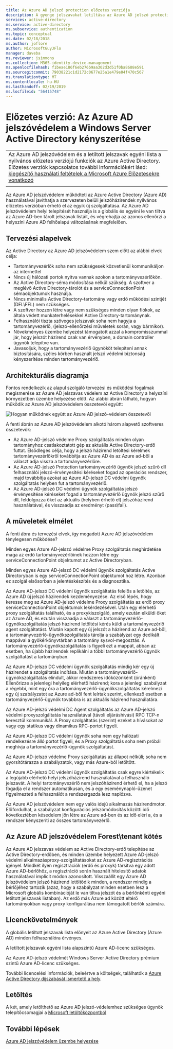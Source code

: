 ```yaml
---
title: Az Azure AD jelszó protection előzetes verziója
description: A gyenge jelszavakat letiltása az Azure AD jelszó protection előzetes verziójának a helyszíni Active Directoryban
services: active-directory
ms.service: active-directory
ms.subservice: authentication
ms.topic: conceptual
ms.date: 02/18/2018
ms.author: joflore
author: MicrosoftGuyJFlo
manager: daveba
ms.reviewer: jsimmons
ms.collection: M365-identity-device-management
ms.openlocfilehash: f1beae186f6eb276b9aa302d3d51f0ba8688e591
ms.sourcegitcommit: 79038221c1d2172c0677e25a1e479e04f470c567
ms.translationtype: MT
ms.contentlocale: hu-HU
ms.lasthandoff: 02/19/2019
ms.locfileid: "56415748"
---
```

# <a name="preview-enforce-azure-ad-password-protection-for-windows-server-active-directory"></a>Előzetes verzió: Az Azure AD jelszóvédelem a Windows Server Active Directory kényszerítése

|     |
| --- |
| Az Azure AD jelszóvédelem és a letiltott jelszavak egyéni lista a nyilvános előzetes verziójú funkciók az Azure Active Directory. Előzetes verziók kapcsolatos további információkért lásd: [kiegészítő használati feltételek a Microsoft Azure Előzetesekre vonatkozó](https://azure.microsoft.com/support/legal/preview-supplemental-terms/)|
|     |

Az Azure AD jelszóvédelem működteti az Azure Active Directory (Azure AD) használatával javíthatja a szervezeten belüli jelszóházirendek nyilvános előzetes verzióban érhető el az egyik új szolgáltatása. Az Azure AD jelszóvédelem helyi telepítését használja is a globális és egyéni le van tiltva az Azure AD-ben tárolt jelszavak listáit, és végrehajtja az azonos ellenőrzi a helyszíni Azure AD felhőalapú változásának megfelelően.

## <a name="design-principles"></a>Tervezési alapelvek

Az Active Directory az Azure AD jelszóvédelem szem előtt az alábbi elvek célja:

* Tartományvezérlők soha nem szükségesek közvetlenül kommunikáljon az internettel
* Nincs új hálózati portok nyitva vannak azokon a tartományvezérlőkön.
* Az Active Directory-séma módosítása nélkül szükség. A szoftver a meglévő Active Directory-tárolót és a serviceConnectionPoint sémaobjektumok használja.
* Nincs minimális Active Directory-tartomány vagy erdő működési szintjét (DFL\FFL) nem szükséges.
* A szoftver hozzon létre vagy nem szükséges minden olyan fiókok, az általa védett munkaterhelésekkel Active Directory-tartománynak.
* Felhasználói tiszta szöveges jelszavak soha nem hagyja a tartományvezérlő, (jelszó-ellenőrzési műveletek során, vagy bármikor).
* Növekményes üzembe helyezést támogatott azzal a kompromisszummal jár, hogy jelszót házirend csak van érvényben, a domain controller ügynök telepítve van.
* Javasoljuk, hogy a tartományvezérlő ügynököt telepíteni annak biztosítására, széles körben használt jelszó védelmi biztonság kényszerítése minden tartományvezérlő.

## <a name="architectural-diagram"></a>Architekturális diagramja

Fontos rendelkezik az alapul szolgáló tervezési és működési fogalmak megismerése az Azure AD jelszavas védelem az Active Directory a helyszíni környezetben üzembe helyezése előtt. Az alábbi ábrán látható, hogyan működik az Azure AD jelszóvédelem összetevői együtt:

![Hogyan működnek együtt az Azure AD jelszó-védelem összetevői](./media/concept-password-ban-bad-on-premises/azure-ad-password-protection.png)

A fenti ábrán az Azure AD jelszóvédelem alkotó három alapvető szoftveres összetevők:

* Az Azure AD-jelszó védelme Proxy szolgáltatás minden olyan tartományhoz csatlakoztatott gép az aktuális Active Directory-erdő futtat. Elsődleges célja, hogy a jelszó házirend letöltési kérelmek tartományvezérlőkről továbbítja az Azure AD és az Azure ad-ből a választ adja vissza a tartományvezérlőre.
* Az Azure AD-jelszó Protection tartományvezérlő ügynök jelszó szűrő dll felhasználói jelszó-érvényesítési kéréseket fogad az operációs rendszer, majd továbbítja azokat az Azure AD-jelszó DC védelmi ügynök szolgáltatás helyben fut a tartományvezérlő.
* Az Azure AD-jelszó DC védelmi ügynök szolgáltatás jelszó érvényesítése kéréseket fogad a tartományvezérlő ügynök jelszó szűrő dll, feldolgozza őket az aktuális (helyben érhető el) jelszóházirend használatával, és visszaadja az eredményt (pass\fail).

## <a name="theory-of-operations"></a>A műveletek elmélet

A fenti ábra és tervezési elvek, így megadott Azure AD jelszóvédelem ténylegesen működése?

Minden egyes Azure AD-jelszó védelme Proxy szolgáltatás meghirdetése maga az erdő tartományvezérlőinek hozzon létre egy serviceConnectionPoint objektumot az Active Directoryban.

Minden egyes Azure AD-jelszó DC védelmi ügynök szolgáltatás Active Directoryban is egy serviceConnectionPoint objektumot hoz létre. Azonban ez szolgál elsősorban a jelentéskészítés és a diagnosztika.

Az Azure AD-jelszó DC védelmi ügynök szolgáltatás felelős a letöltés, az Azure AD új jelszó házirendek kezdeményezése. Az első lépés, hogy keresse meg az Azure AD-jelszó védelme Proxy szolgáltatás az erdő proxy serviceConnectionPoint objektumok lekérdezésével. Után egy elérhető proxy szolgáltatás található, és a proxykiszolgáló, amely ezután elküldi őket az Azure AD, és ezután visszaadja a választ a tartományvezérlő-ügynökszolgáltatás jelszó házirend letöltési kérés küldi a tartományvezérlő agent szolgáltatást. Miután kapott egy új jelszót a házirend az Azure ad-ből, a tartományvezérlő-ügynökszolgáltatás tárolja a szabályzat egy dedikált mappával a gyökérkönyvtárban a tartomány sysvol-megosztás. A tartományvezérlő-ügynökszolgáltatás is figyeli ezt a mappát, abban az esetben, ha újabb házirendek replikálni a többi tartományvezérlő ügynök szolgáltatást a tartományban.

Az Azure AD-jelszó DC védelmi ügynök szolgáltatás mindig kér egy új házirendet a szolgáltatás indítása. Miután a tartományvezérlő-ügynökszolgáltatás elindult, akkor rendszeres időközönként (óránként) Ellenőrizze a jelenlegi helyileg elérhető házirend; kora a jelenlegi szabályzat a régebbi, mint egy óra a tartományvezérlő-ügynökszolgáltatás kérelmezi egy új szabályzatot az Azure ad-ből fent leírtak szerint, ellenkező esetben a tartományvezérlő-ügynök továbbra is az aktuális házirend használatára.

Az Azure AD-jelszó védelmi DC Agent szolgáltatás az Azure AD-jelszó védelmi proxyszolgáltatás használatával (távoli eljáráshívási) RPC TCP-n keresztül kommunikál. A Proxy szolgáltatás (szerint) ezeket a hívásokat az vagy egy statikus vagy dinamikus RPC-portot figyeli.

Az Azure AD-jelszó DC védelmi ügynök soha nem egy hálózati rendelkezésre álló portot figyeli, és a Proxy szolgáltatás soha nem próbál meghívja a tartományvezérlő-ügynök szolgáltatást.

Az Azure AD-jelszó védelme Proxy szolgáltatás az állapot nélküli; soha nem gyorsítótárazza a szabályzatok, vagy más Azure-ból letöltött.

Az Azure AD-jelszó DC védelmi ügynök szolgáltatás csak egyre kiértékelik a legújabb elérhető helyi jelszóházirend használatával a felhasználó jelszavát. A helyi tartományvezérlő nem jelszóházirend érhető el, ha a jelszó fogadja el a rendszer automatikusan, és a egy eseménynapló-üzenet figyelmezteti a felhasználót a rendszergazda lesz naplózva.

Az Azure AD jelszóvédelem nem egy valós idejű alkalmazás házirendmotor. Előfordulhat, a szabályzat konfigurációs jelszómódosítás közötti idő következtében késedelem jön létre az Azure ad-ben és az idő eléri a, és a rendszer kényszeríti az összes tartományvezérlő.

## <a name="foresttenant-binding-for-azure-ad-password-protection"></a>Az Azure AD jelszóvédelem Forest\tenant kötés

Az Azure AD jelszavas védelem az Active Directory-erdő telepítése az Active Directory-erdőben, és minden üzembe helyezett Azure AD-jelszó védelmi alkalmazásproxy-szolgáltatásokat az Azure AD-regisztrációs igényel. Mindkét ilyen regisztrációk (erdő és proxyk) társítva egy adott Azure AD-bérlőhöz, a regisztráció során használt hitelesítő adatok használatával implicit módon azonosított. Visszaállít egy Azure AD jelszóvédelem jelszó házirend letöltődik minden, a rendszer mindig a bérlőjéhez tartozik (azaz, hogy a szabályzat minden esetben lesz a Microsoft globális kombinációját le van tiltva jelszót és a bérlőnkénti egyéni letiltott jelszavak listában). Az erdő más Azure ad között eltérő tartományokban vagy proxy konfigurálása nem támogatott bérlők számára.

## <a name="license-requirements"></a>Licenckövetelmények

A globális letiltott jelszavak lista előnyeit az Azure Active Directory (Azure AD) minden felhasználóra érvényes.

A letiltott jelszavak egyéni lista alapszintű Azure AD-licenc szükséges.

Az Azure AD-jelszó védelmét Windows Server Active Directory prémium szintű Azure AD-licenc szükséges.

További licencelési információk, beleértve a költségek, találhatók a [Azure Active Directory díjszabását ismertető a hely](https://azure.microsoft.com/pricing/details/active-directory/).

## <a name="download"></a>Letöltés

A két, amely letölthető az Azure AD jelszó-védelemhez szükséges ügynök telepítőcsomagjai a [Microsoft letöltőközpontból](https://www.microsoft.com/download/details.aspx?id=57071)

## <a name="next-steps"></a>További lépések

[Azure AD jelszóvédelem üzembe helyezése](howto-password-ban-bad-on-premises-deploy.md)

